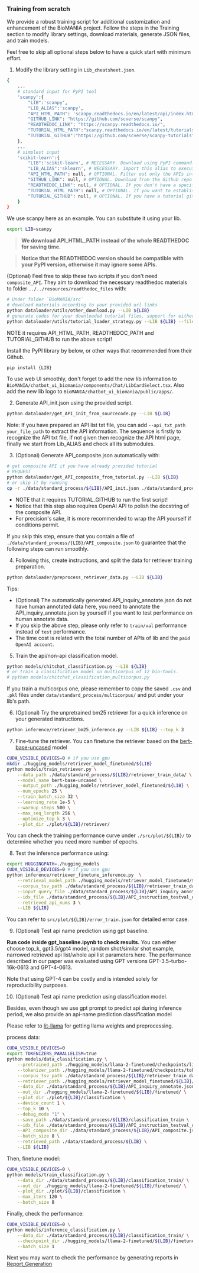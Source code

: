 
### Training from scratch

We provide a robust training script for additional customization and enhancement of the BioMANIA project. Follow the steps in the Training section to modify library settings, download materials, generate JSON files, and train models.

Feel free to skip all optional steps below to have a quick start with minimum effort.

1. Modify the library setting in `Lib_cheatsheet.json`.
```bash
{
    ...
    # standard input for PyPI tool
    'scanpy':{
        "LIB":'scanpy',
        "LIB_ALIAS":'scanpy',
        "API_HTML_PATH": 'scanpy.readthedocs.io/en/latest/api/index.html',
        "GITHUB_LINK": "https://github.com/scverse/scanpy",
        "READTHEDOC_LINK": "https://scanpy.readthedocs.io/",
        "TUTORIAL_HTML_PATH":"scanpy.readthedocs.io/en/latest/tutorials",
        "TUTORIAL_GITHUB":"https://github.com/scverse/scanpy-tutorials",
    },
    ...
    # simplest input
    'scikit-learn':{
        "LIB":'scikit-learn', # NECESSARY. Download using PyPI command. 
        "LIB_ALIAS":'sklearn', # NECESSARY. import this alias to execute.
        "API_HTML_PATH": null, # OPTIONAL. Filter out only the APIs intended for user usage
        "GITHUB_LINK": null, # OPTIONAL. Download from the Github repo if you want to use the latest version of code
        "READTHEDOC_LINK": null, # OPTIONAL. If you don't have a specific API page and want we to search API page for you from the READTHEDOC Link
        "TUTORIAL_HTML_PATH": null, # OPTIONAL. If you want to establish composite API by tutorials from readthedoc page
        "TUTORIAL_GITHUB": null, # OPTIONAL. If you have a tutorial github repo and want to use ipynbs for producing composite API
    }
}
```

We use scanpy here as an example. You can substitute it using your lib.
```bash
export LIB=scanpy
```

> **We download API_HTML_PATH instead of the whole READTHEDOC for saving time.**

> **Notice that the READTHEDOC version should be compatible with your PyPI version, otherwise it may ignore some APIs.**

(Optional) Feel free to skip these two scripts if you don't need `composite_API`. They aim to download the necessary readthedoc materials to folder `../../resources/readthedoc_files` with:
```bash
# Under folder `BioMANIA/src`
# download materials according to your provided url links
python dataloader/utils/other_download.py --LIB ${LIB}
# generate codes for your downloaded tutorial files, support for either html, ipynb.
python dataloader/utils/tutorial_loader_strategy.py --LIB ${LIB} --file_type 'html'
```

NOTE it requires API_HTML_PATH, READTHEDOC_PATH and TUTORIAL_GITHUB to run the above script!

Install the PyPI library by below, or other ways that recommended from their Github.
```bash
pip install {LIB}
```

To use web UI smoothly, don't forget to add the new lib information to `BioMANIA/chatbot_ui_biomania/components/Chat/LibCardSelect.tsx`. Also add the new lib logo to `BioMANIA/chatbot_ui_biomania/public/apps/`.

2. Generate API_init.json using the provided script.
```bash
python dataloader/get_API_init_from_sourcecode.py --LIB ${LIB}
```

Note: If you have prepared an API list txt file, you can add `--api_txt_path your_file_path` to extract the API information. The sequence is firstly to recognize the API txt file, if not given then recognize the API html page, finally we start from Lib_ALIAS and check all its submodules.

3. (Optional) Generate API_composite.json automatically with:
```bash
# get composite API if you have already provided tutorial
# REQUEST 
python dataloader/get_API_composite_from_tutorial.py --LIB ${LIB}
# or skip it by running
cp -r ./data/standard_process/${LIB}/API_init.json ./data/standard_process/${LIB}/API_composite.json
```

- NOTE that it requires TUTORIAL_GITHUB to run the first script!
- Notice that this step also requires OpenAI API to polish the docstring of the composite API.  
- For precision's sake, it is more recommended to wrap the API yourself if conditions permit.

If you skip this step, ensure that you contain a file of `./data/standard_process/{LIB}/API_composite.json` to guarantee that the following steps can run smoothly.

4. Following this, create instructions, and split the data for retriever training preparation.
```bash
python dataloader/preprocess_retriever_data.py --LIB ${LIB}
```

Tips:
- (Optional) The automatically generated API_inquiry_annotate.json do not have human annotated data here, you need to annotate the API_inquiry_annotate.json by yourself if you want to test performance on human annotate data.
- If you skip the above step, please only refer to `train/val` performance instead of `test` performance.
- The time cost is related with the total number of APIs of lib and the `paid OpenAI account`.

5. Train the api/non-api classification model.
```bash
python models/chitchat_classification.py --LIB ${LIB}
# or train a classification model on multicorpus of 12 bio-tools.
# python models/chitchat_classification_multicorpus.py
```

If you train a multicorpus one, please remember to copy the saved `.csv` and `.pkl` files under `data/standard_process/multicorpus/` and put under your lib's path.

6. (Optional) Try the unpretrained bm25 retriever for a quick inference on your generated instructions.
```bash
python inference/retriever_bm25_inference.py --LIB ${LIB} --top_k 3
```

7. Fine-tune the retriever.
You can finetune the retriever based on the [bert-base-uncased](https://huggingface.co/bert-base-uncased) model
```bash
CUDA_VISIBLE_DEVICES=0 # if you use gpu
mkdir ./hugging_models/retriever_model_finetuned/${LIB}
python models/train_retriever.py \
    --data_path ./data/standard_process/${LIB}/retriever_train_data/ \
    --model_name bert-base-uncased \
    --output_path ./hugging_models/retriever_model_finetuned/${LIB} \
    --num_epochs 25 \
    --train_batch_size 32 \
    --learning_rate 1e-5 \
    --warmup_steps 500 \
    --max_seq_length 256 \
    --optimize_top_k 3 \
    --plot_dir ./plot/${LIB}/retriever/
```

You can check the training performance curve under `./src/plot/${LIB}/` to determine whether you need more number of epochs.

8. Test the inference performance using:
```bash 
export HUGGINGPATH=./hugging_models
CUDA_VISIBLE_DEVICES=0 # if you use gpu
python inference/retriever_finetune_inference.py  \
    --retrieval_model_path ./hugging_models/retriever_model_finetuned/${LIB}/assigned \
    --corpus_tsv_path ./data/standard_process/${LIB}/retriever_train_data/corpus.tsv \
    --input_query_file ./data/standard_process/${LIB}/API_inquiry_annotate.json \
    --idx_file ./data/standard_process/${LIB}/API_instruction_testval_query_ids.json \
    --retrieved_api_nums 3 \
    --LIB ${LIB}
```

You can refer to `src/plot/${LIB}/error_train.json` for detailed error case.

9. (Optional) Test api name prediction using gpt baseline.

**Run code inside gpt_baseline.ipynb to check results.** You can either choose top_k, gpt3.5/gpt4 model, random shot/similar shot example, narrowed retrieved api list/whole api list parameters here. The performance described in our paper was evaluated using GPT versions GPT-3.5-turbo-16k-0613 and GPT-4-0613.

Note that using GPT-4 can be costly and is intended solely for reproducibility purposes.

10. (Optional) Test api name prediction using classification model.

Besides, even though we use gpt prompt to predict api during inference period, we also provide an api-name prediction classification model

Please refer to [lit-llama](https://github.com/Lightning-AI/lit-llama) for getting llama weights and preprocessing. 

process data:
```bash
CUDA_VISIBLE_DEVICES=0
export TOKENIZERS_PARALLELISM=true
python models/data_classification.py \
    --pretrained_path ./hugging_models/llama-2-finetuned/checkpoints/lite-llama2/lit-llama.pth \
    --tokenizer_path ./hugging_models/llama-2-finetuned/checkpoints/tokenizer.model \
    --corpus_tsv_path ./data/standard_process/${LIB}/retriever_train_data/corpus.tsv \
    --retriever_path ./hugging_models/retriever_model_finetuned/${LIB}/assigned/ \
    --data_dir ./data/standard_process/${LIB}/API_inquiry_annotate.json \
    --out_dir ./hugging_models/llama-2-finetuned/${LIB}/finetuned/ \
    --plot_dir ./plot/${LIB}/classification \
    --device_count 1 \
    --top_k 10 \
    --debug_mode "1" \
    --save_path ./data/standard_process/${LIB}/classification_train \
    --idx_file ./data/standard_process/${LIB}/API_instruction_testval_query_ids.json \
    --API_composite_dir ./data/standard_process/${LIB}/API_composite.json \
    --batch_size 8 \
    --retrieved_path ./data/standard_process/${LIB} \
    --LIB ${LIB}
```

Then, finetune model:
```bash
CUDA_VISIBLE_DEVICES=0 \
python models/train_classification.py \
    --data_dir ./data/standard_process/${LIB}/classification_train/ \
    --out_dir ./hugging_models/llama-2-finetuned/${LIB}/finetuned/ \
    --plot_dir ./plot/${LIB}/classification \
    --max_iters 120 \
    --batch_size 8
```

Finally, check the performance:
```bash
CUDA_VISIBLE_DEVICES=0 \
python models/inference_classification.py \
    --data_dir ./data/standard_process/${LIB}/classification_train/ \
    --checkpoint_dir ./hugging_models/llama-2-finetuned/${LIB}/finetuned/combined_model_checkpoint.pth \
    --batch_size 1
```

Next you may want to check the performance by generating reports in [Report_Generation](./Report_Generation.md)
